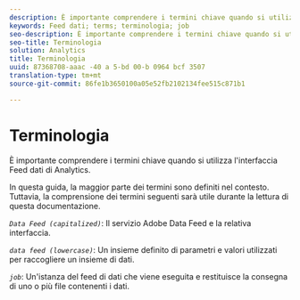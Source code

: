 ```yaml
---
description: È importante comprendere i termini chiave quando si utilizza l'interfaccia Feed dati di Analytics.
keywords: Feed dati; terms; terminologia; job
seo-description: È importante comprendere i termini chiave quando si utilizza l'interfaccia Feed dati di Analytics.
seo-title: Terminologia
solution: Analytics
title: Terminologia
uuid: 87368708-aaac -40 a 5-bd 00-b 0964 bcf 3507
translation-type: tm+mt
source-git-commit: 86fe1b3650100a05e52fb2102134fee515c871b1

---
```



# Terminologia

È importante comprendere i termini chiave quando si utilizza l'interfaccia Feed dati di Analytics.

In questa guida, la maggior parte dei termini sono definiti nel contesto. Tuttavia, la comprensione dei termini seguenti sarà utile durante la lettura di questa documentazione.

*`Data Feed (capitalized)`*: Il servizio Adobe Data Feed e la relativa interfaccia.

*`data feed (lowercase)`*: Un insieme definito di parametri e valori utilizzati per raccogliere un insieme di dati.

*`job`*: Un'istanza del feed di dati che viene eseguita e restituisce la consegna di uno o più file contenenti i dati.
